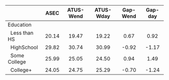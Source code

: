 
|                      |         ASEC |    ATUS-Wend |    ATUS-Wday |     Gap-Wend |      Gap-day |
| -------------------- | :----------: | :----------: | :----------: | :----------: | :----------: |
| Education            |              |              |              |              |              |
| &nbsp;&nbsp;Less than HS |        20.14 |        19.47 |        19.22 |         0.67 |         0.92 |
| &nbsp;&nbsp;HighSchool |        29.82 |        30.74 |        30.99 |        -0.92 |        -1.17 |
| &nbsp;&nbsp;Some College |        25.99 |        25.05 |        24.50 |         0.94 |         1.49 |
| &nbsp;&nbsp;College+ |        24.05 |        24.75 |        25.29 |        -0.70 |        -1.24 |

